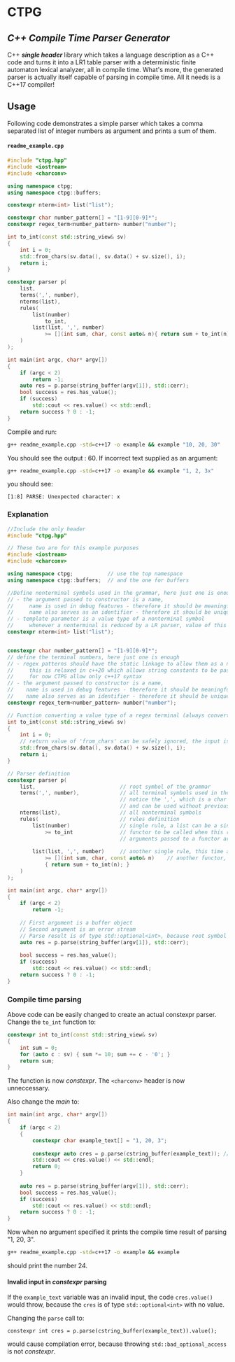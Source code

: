 # CTPG
## _C++ Compile Time Parser Generator_

C++ _**single header**_ library which takes a language description as a C++ code and turns it into a LR1 table parser with a deterministic finite automaton lexical analyzer, all in compile time.
What's more, the generated parser is actually itself capable of parsing in compile time.
All it needs is a C++17 compiler!

## Usage
Following code demonstrates a simple parser which takes a comma separated list of integer numbers as argument and prints a sum of them.

#### **`readme_example.cpp`**
```c++
#include "ctpg.hpp"
#include <iostream>
#include <charconv>

using namespace ctpg;
using namespace ctpg::buffers;

constexpr nterm<int> list("list");

constexpr char number_pattern[] = "[1-9][0-9]*";
constexpr regex_term<number_pattern> number("number");

int to_int(const std::string_view& sv)
{
    int i = 0;
    std::from_chars(sv.data(), sv.data() + sv.size(), i);
    return i;
}

constexpr parser p(
    list,
    terms(',', number),
    nterms(list),
    rules(
        list(number) 
            to_int,
        list(list, ',', number) 
            >= [](int sum, char, const auto& n){ return sum + to_int(n); }
    )
);

int main(int argc, char* argv[])
{
    if (argc < 2)
        return -1;
    auto res = p.parse(string_buffer(argv[1]), std::cerr);
    bool success = res.has_value();
    if (success)
        std::cout << res.value() << std::endl;
    return success ? 0 : -1;
}
```

Compile and run:

```sh
g++ readme_example.cpp -std=c++17 -o example && example "10, 20, 30"
```

You should see the output : 60. If incorrect text supplied as an argument:

```sh
g++ readme_example.cpp -std=c++17 -o example && example "1, 2, 3x"
```
you should see:
```
[1:8] PARSE: Unexpected character: x
```

### Explanation

```c++
//Include the only header
#include "ctpg.hpp"

// These two are for this example purposes
#include <iostream>
#include <charconv>

using namespace ctpg;           // use the top namespace
using namespace ctpg::buffers;  // and the one for buffers

//Define nonterminal symbols used in the grammar, here just one is enough
// - the argument passed to constructor is a name, 
//     name is used in debug features - therefore it should be meaningfull
//     name also serves as an identifier - therefore it should be unique for all nonterminal symbols
// - template parameter is a value type of a nonterminal symbol
//     whenever a nonterminal is reduced by a LR parser, value of this type is put on LR parser stack
constexpr nterm<int> list("list");  


constexpr char number_pattern[] = "[1-9][0-9]*";
// define the terminal numbers, here just one is enough
// - regex patterns should have the static linkage to allow them as a non-type template parameter
//     this is relaxed in c++20 which allows string constants to be passed as template parameters
//     for now CTPG allow only c++17 syntax
// - the argument passed to constructor is a name, 
//    name is used in debug features - therefore it should be meaningfull
//    name also serves as an identifier - therefore it should be unique for all regex terminal symbols
constexpr regex_term<number_pattern> number("number");

// Function converting a value type of a regex terminal (always convertible to std::string_view) to an int
int to_int(const std::string_view& sv)
{
    int i = 0;
    // return value of 'from_chars' can be safely ignored, the input is guaranteed to be valid at this point
    std::from_chars(sv.data(), sv.data() + sv.size(), i);
    return i;
}

// Parser definition
constexpr parser p(
    list,                           // root symbol of the grammar
    terms(',', number),             // all terminal symbols used in the grammar, 
                                    // notice the ',', which is a char terminal
                                    // and can be used without previous definition, unlike regex terminals
    nterms(list),                   // all nonterminal symbols
    rules(                          // rules definition
        list(number)                // single rule, a list can be a single number
            >= to_int               // functor to be called when this rule is reduced in LR parsing
                                    // arguments passed to a functor are previously reduced symbols from a stack
                                    
        list(list, ',', number)     // another single rule, this time a list is defined using left recurrence
            >= [](int sum, char, const auto& n)    // another functor, this time a lambda taking 3 symbols from a rule
            { return sum + to_int(n); }                                            
    )
);

int main(int argc, char* argv[])
{
    if (argc < 2)
        return -1;
    
    // First argument is a buffer object
    // Second argument is an error stream
    // Parse result is of type std::optional<int>, because root symbol (list) value type is 'int'
    auto res = p.parse(string_buffer(argv[1]), std::cerr);
    
    bool success = res.has_value();
    if (success)
        std::cout << res.value() << std::endl;
    return success ? 0 : -1;
}
```

### Compile time parsing

Above code can be easily changed to create an actual constexpr parser.
Change the ```to_int``` function to:

```c++
constexpr int to_int(const std::string_view& sv)
{
    int sum = 0;
    for (auto c : sv) { sum *= 10; sum += c - '0'; }
    return sum;
}
```

The function is now _constexpr_. The ```<charconv>``` header is now unneccessary.

Also change the _main_ to:

```c++
int main(int argc, char* argv[])
{
    if (argc < 2)
    {
        constexpr char example_text[] = "1, 20, 3";
        
        constexpr auto cres = p.parse(cstring_buffer(example_text)); // notice cstring_buffer and no std::err output
        std::cout << cres.value() << std::endl;
        return 0;
    }
        
    auto res = p.parse(string_buffer(argv[1]), std::cerr);
    bool success = res.has_value();
    if (success)
        std::cout << res.value() << std::endl;
    return success ? 0 : -1;
}
```

Now when no argument specified it prints the compile time result of parsing "1, 20, 3". 

```sh
g++ readme_example.cpp -std=c++17 -o example && example
```
should print the number 24.

#### Invalid input in _constexpr_ parsing
If the ```example_text``` variable was an invalid input, the code ```cres.value()```
would throw, because the ```cres``` is of type ```std::optional<int>``` with no value.


Changing the ```parse``` call to:
```
constexpr int cres = p.parse(cstring_buffer(example_text)).value();
```
would cause compilation error, because throwing ```std::bad_optional_access``` is not _constexpr_.
